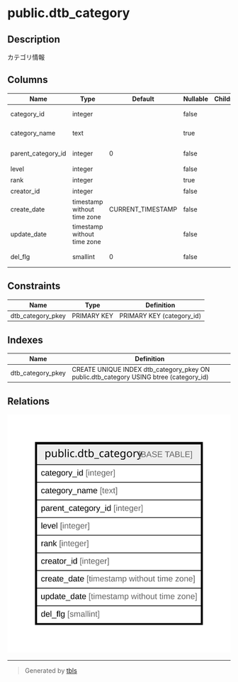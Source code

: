 # public.dtb_category

## Description

カテゴリ情報

## Columns

| Name | Type | Default | Nullable | Children | Parents | Comment |
| ---- | ---- | ------- | -------- | -------- | ------- | ------- |
| category_id | integer |  | false |  |  | カテゴリID |
| category_name | text |  | true |  |  | カテゴリ名 |
| parent_category_id | integer | 0 | false |  |  | 親カテゴリID |
| level | integer |  | false |  |  | 階層 |
| rank | integer |  | true |  |  | 表示順 |
| creator_id | integer |  | false |  |  | 作成者ID |
| create_date | timestamp without time zone | CURRENT_TIMESTAMP | false |  |  | 作成日時 |
| update_date | timestamp without time zone |  | false |  |  | 更新日時 |
| del_flg | smallint | 0 | false |  |  | 削除フラグ |

## Constraints

| Name | Type | Definition |
| ---- | ---- | ---------- |
| dtb_category_pkey | PRIMARY KEY | PRIMARY KEY (category_id) |

## Indexes

| Name | Definition |
| ---- | ---------- |
| dtb_category_pkey | CREATE UNIQUE INDEX dtb_category_pkey ON public.dtb_category USING btree (category_id) |

## Relations

![er](public.dtb_category.svg)

---

> Generated by [tbls](https://github.com/k1LoW/tbls)
